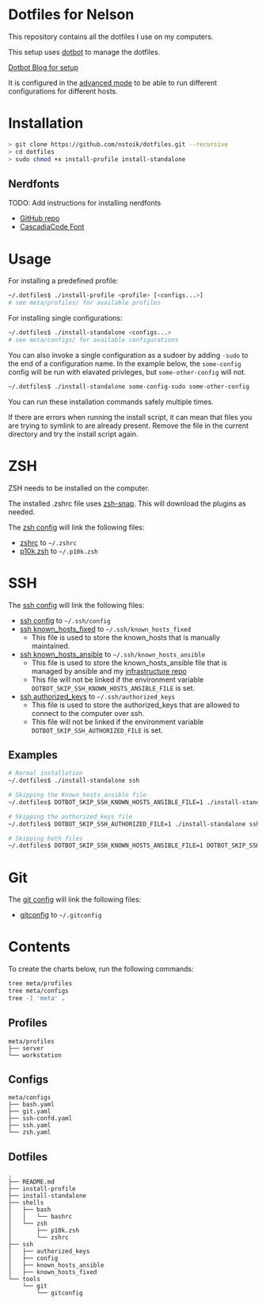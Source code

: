 # Dotfiles for Nelson

This repository contains all the dotfiles I use on my computers. 

This setup uses [dotbot](https://github.com/anishathalye/dotbot) to manage the dotfiles. 

[Dotbot Blog for setup](https://www.elliotdenolf.com/posts/bootstrap-your-dotfiles-with-dotbot)

It is configured in the [advanced mode](https://github.com/anishathalye/dotbot/wiki/Tips-and-Tricks#how-can-i-have-different-groups-of-tasks-for-different-hosts-with-different-configurations) to be able to run different configurations for different hosts.

# Installation
``` bash
> git clone https://github.com/nstoik/dotfiles.git --recursive
> cd dotfiles
> sudo chmod +x install-profile install-standalone
```
## Nerdfonts
TODO: Add instructions for installing nerdfonts

* [GitHub repo](https://github.com/ryanoasis/nerd-fonts)
* [CascadiaCode Font](https://github.com/ryanoasis/nerd-fonts/tree/master/patched-fonts/CascadiaCode)
# Usage
For installing a predefined profile:

``` bash
~/.dotfiles$ ./install-profile <profile> [<configs...>]
# see meta/profiles/ for available profiles
```

For installing single configurations:
``` bash
~/.dotfiles$ ./install-standalone <configs...>
# see meta/configs/ for available configurations
```

You can also invoke a single configuration as a sudoer by adding `-sudo` to the end of a configuration name. In the example below, the `some-config` config will be run with elavated privleges, but `some-other-config` will not.
``` bash
~/.dotfiles$ ./install-standalone some-config-sudo some-other-config
```


You can run these installation commands safely multiple times.

If there are errors when running the install script, it can mean that files you are trying to symlink to are already present. Remove the file in the current directory and try the install script again.

# ZSH
ZSH needs to be installed on the computer.

The installed .zshrc file uses [zsh-snap](https://github.com/marlonrichert/zsh-snap). This will download the plugins as needed.

The [zsh config](meta/configs/zsh.yaml) will link the following files:
* [zshrc](zsh/zshrc) to `~/.zshrc`
* [p10k.zsh](zsh/p10k.zsh) to `~/.p10k.zsh`

# SSH
The [ssh config](meta/configs/ssh.yaml) will link the following files:
* [ssh config](ssh/config) to `~/.ssh/config`
* [ssh known_hosts_fixed](ssh/known_hosts_fixed) to `~/.ssh/known_hosts_fixed`
    * This file is used to store the known_hosts that is manually maintained.
* [ssh known_hosts_ansible](ssh/known_hosts_ansible) to `~/.ssh/known_hosts_ansible`
    * This file is used to store the known_hosts_ansible file that is managed by ansible and my [infrastructure repo](https://github.com/nstoik/infrastructure)
    * This file will not be linked if the environment variable `DOTBOT_SKIP_SSH_KNOWN_HOSTS_ANSIBLE_FILE` is set.
* [ssh authorized_keys](ssh/authorized_keys) to `~/.ssh/authorized_keys`
    * This file is used to store the authorized_keys that are allowed to connect to the computer over ssh.
    * This file will not be linked if the environment variable `DOTBOT_SKIP_SSH_AUTHORIZED_FILE` is set.

## Examples
``` bash
# Normal installation
~/.dotfiles$ ./install-standalone ssh

# Skipping the Known_hosts_ansible file
~/.dotfiles$ DOTBOT_SKIP_SSH_KNOWN_HOSTS_ANSIBLE_FILE=1 ./install-standalone ssh

# Skipping the authorized_keys file
~/.dotfiles$ DOTBOT_SKIP_SSH_AUTHORIZED_FILE=1 ./install-standalone ssh

# Skipping both files
~/.dotfiles$ DOTBOT_SKIP_SSH_KNOWN_HOSTS_ANSIBLE_FILE=1 DOTBOT_SKIP_SSH_AUTHORIZED_FILE=1 ./install-standalone ssh

```


# Git
The [git config](meta/configs/git.yaml) will link the following files:
* [gitconfig](git/gitconfig) to `~/.gitconfig`

# Contents
To create the charts below, run the following commands:
``` bash
tree meta/profiles
tree meta/configs
tree -I 'meta' .
```
## Profiles
```
meta/profiles
├── server
└── workstation
```
## Configs
```
meta/configs
├── bash.yaml
├── git.yaml
├── ssh-confd.yaml
├── ssh.yaml
└── zsh.yaml
```
## Dotfiles
```
.
├── README.md
├── install-profile
├── install-standalone
├── shells
│   ├── bash
│   │   └── bashrc
│   └── zsh
│       ├── p10k.zsh
│       └── zshrc
├── ssh
│   ├── authorized_keys
│   ├── config
│   ├── known_hosts_ansible
│   ├── known_hosts_fixed
└── tools
    └── git
        └── gitconfig
```